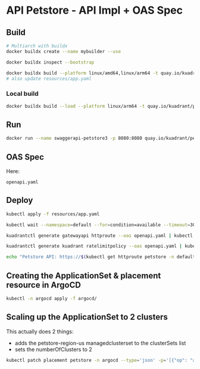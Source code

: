 # API Petstore - API Impl + OAS Spec

## Build

```bash
# Multiarch with buildx
docker buildx create --name mybuilder --use

docker buildx inspect --bootstrap

docker buildx build --platform linux/amd64,linux/arm64 -t quay.io/kuadrant/petstore3:1.0.x --push .
# also update resources/app.yaml
```

### Local build
```bash
docker buildx build --load --platform linux/arm64 -t quay.io/kuadrant/petstore3:1.0.x .
```

## Run

```bash
docker run --name swaggerapi-petstore3 -p 8080:8080 quay.io/kuadrant/petstore3:1.0.x
```


## OAS Spec

Here:

`openapi.yaml`

## Deploy

```bash
kubectl apply -f resources/app.yaml

kubectl wait --namespace=default --for=condition=available --timeout=300s deployment/petstore

kuadrantctl generate gatewayapi httproute --oas openapi.yaml | kubectl apply -f -

kuadrantctl generate kuadrant ratelimitpolicy --oas openapi.yaml | kubectl apply -f -

echo "Petstore API: https://$(kubectl get httproute petstore -n default -o jsonpath='{.spec.hostnames[0]}')" 
```

## Creating the ApplicationSet & placement resource in ArgoCD

```bash
kubectl -n argocd apply -f argocd/
```

## Scaling up the ApplicationSet to 2 clusters

This actually does 2 things:

* adds the petstore-region-us managedclusterset to the clusterSets list
* sets the numberOfClusters to 2

```bash
kubectl patch placement petstore -n argocd --type='json' -p='[{"op": "add", "path": "/spec/clusterSets/-", "value": "petstore-region-us"}, {"op": "replace", "path": "/spec/numberOfClusters", "value": 2}]'
```
